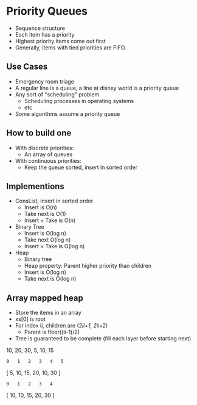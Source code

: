 
# Priority Queues

 - Sequence structure
 - Each item has a priority
 - Highest priority items come out first
 - Generally, items with tied priorities are FIFO.

## Use Cases

 - Emergency room triage
 - A regular line is a queue, a line at disney world
   is a priority queue
 - Any sort of "scheduling" problem.
   - Scheduling processes in operating systems
   - etc
 - Some algorithms assume a priority queue

## How to build one

 - With discrete priorities:
   - An array of queues
 - With continuous priorities:
   - Keep the queue sorted, insert in sorted order


## Implementions

 - ConsList, insert in sorted order
   - Insert is O(n)
   - Take next is O(1) 
   - Insert + Take is O(n)
 - Binary Tree
   - Insert is O(log n)
   - Take next O(log n)
   - Insert + Take is O(log n)
 - Heap
   - Binary tree
   - Heap property: Parent higher priority than children
   - Insert is O(log n)
   - Take next is O(log n)
 
## Array mapped heap

 - Store the items in an array
 - xs[0] is root
 - For index ii, children are (2*ii+1, 2*ii+2)
   - Parent is floor((ii-1)/2)
 - Tree is guaranteed to be complete (fill each
   layer before starting next)

10, 20, 30, 5, 10, 15

    0   1   2   3   4   5
 [  5,  10, 15, 20, 10, 30 ]
    
    0   1   2   3   4  
 [ 10,  10, 15, 20, 30 ]












